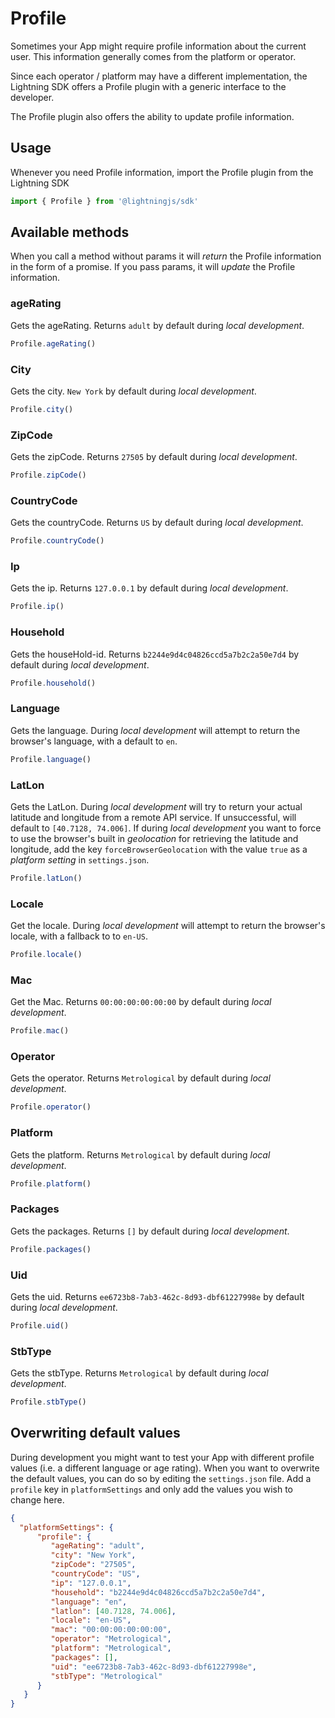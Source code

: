 # Profile

Sometimes your App might require profile information about the current user. This information generally comes from the platform or operator.

Since each operator / platform may have a different implementation, the Lightning SDK offers a Profile plugin with a generic interface to the developer.

The Profile plugin also offers the ability to update profile information.

## Usage

Whenever you need Profile information, import the Profile plugin from the Lightning SDK

```js
import { Profile } from '@lightningjs/sdk'
```

## Available methods

When you call a method without params it will _return_ the Profile information in the form of a promise.
If you pass params, it will _update_ the Profile information.

### ageRating

Gets the ageRating. Returns `adult` by default during _local development_.

```js
Profile.ageRating()
```

### City

Gets the city. `New York` by default during _local development_.

```js
Profile.city()
```


### ZipCode

Gets the zipCode. Returns `27505` by default during _local development_.

```js
Profile.zipCode()
```

### CountryCode

Gets the countryCode. Returns `US` by default during _local development_.

```js
Profile.countryCode()
```

### Ip

Gets the ip. Returns `127.0.0.1` by default during _local development_.

```js
Profile.ip()
```

### Household

Gets the houseHold-id. Returns `b2244e9d4c04826ccd5a7b2c2a50e7d4` by default during _local development_.

```js
Profile.household()
```

### Language

Gets the language. During _local development_ will attempt to return the browser's language, with a default to `en`.

```js
Profile.language()
```

### LatLon

Gets the LatLon. During _local development_ will try to return your actual latitude and longitude from a remote API service. If unsuccessful, will default to `[40.7128, 74.006]`.
If during _local development_ you want to force to use the browser's built in _geolocation_ for retrieving the latitude and longitude, add the key `forceBrowserGeolocation` with the value `true` as a _platform setting_ in `settings.json`.

```js
Profile.latLon()
```

### Locale

Get the locale. During _local development_ will attempt to return the browser's locale, with a fallback to to `en-US`.

```js
Profile.locale()
```

### Mac

Get the Mac. Returns `00:00:00:00:00:00` by default during _local development_.

```js
Profile.mac()
```

### Operator

Gets the operator. Returns `Metrological` by default during _local development_.

```js
Profile.operator()
```

### Platform

Gets the platform. Returns `Metrological` by default during _local development_.

```js
Profile.platform()
```

### Packages

Gets the packages. Returns `[]` by default during _local development_.

```js
Profile.packages()
```

### Uid

Gets the uid. Returns `ee6723b8-7ab3-462c-8d93-dbf61227998e` by default during _local development_.

```js
Profile.uid()
```

### StbType

Gets the stbType. Returns `Metrological` by default during _local development_.

```js
Profile.stbType()
```

## Overwriting default values

During development you might want to test your App with different profile values (i.e. a different language or age rating).
When you want to overwrite the default values, you can do so by editing the `settings.json` file.
Add a `profile` key in `platformSettings` and only add the values you wish to change here.

```json
{
  "platformSettings": {
      "profile": {
         "ageRating": "adult",
         "city": "New York",
         "zipCode": "27505",
         "countryCode": "US",
         "ip": "127.0.0.1",
         "household": "b2244e9d4c04826ccd5a7b2c2a50e7d4",
         "language": "en",
         "latlon": [40.7128, 74.006],
         "locale": "en-US",
         "mac": "00:00:00:00:00:00",
         "operator": "Metrological",
         "platform": "Metrological",
         "packages": [],
         "uid": "ee6723b8-7ab3-462c-8d93-dbf61227998e",
         "stbType": "Metrological"
      }
   }
}
 ```
